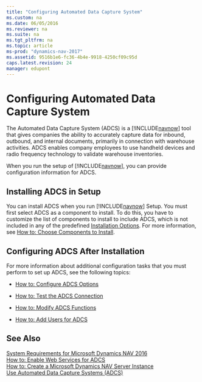 ```yaml
---
title: "Configuring Automated Data Capture System"
ms.custom: na
ms.date: 06/05/2016
ms.reviewer: na
ms.suite: na
ms.tgt_pltfrm: na
ms.topic: article
ms-prod: "dynamics-nav-2017"
ms.assetid: 9516b1e6-fc36-4b4e-9918-4250cf09c95d
caps.latest.revision: 24
manager: edupont
---
```

# Configuring Automated Data Capture System
The Automated Data Capture System \(ADCS\) is a [!INCLUDE[navnow](includes/navnow_md.md)] tool that gives companies the ability to accurately capture data for inbound, outbound, and internal documents, primarily in connection with warehouse activities. ADCS enables company employees to use handheld devices and radio frequency technology to validate warehouse inventories.  
  
 When you run the setup of [!INCLUDE[navnow](includes/navnow_md.md)], you can provide configuration information for ADCS.  
  
## Installing ADCS in Setup  
 You can install ADCS when you run [!INCLUDE[navnow](includes/navnow_md.md)] Setup. You must first select ADCS as a component to install. To do this, you have to customize the list of components to install to include ADCS, which is not included in any of the predefined [Installation Options](Installation-Options.md). For more information, see [How to: Choose Components to Install](../Topic/How%20to:%20Choose%20Components%20to%20Install.md).  
  
## Configuring ADCS After Installation  
 For more information about additional configuration tasks that you must perform to set up ADCS, see the following topics:  
  
-   [How to: Configure ADCS Options](../Topic/How%20to:%20Configure%20ADCS%20Options.md)  
  
-   [How to: Test the ADCS Connection](../Topic/How%20to:%20Test%20the%20ADCS%20Connection.md)  
  
-   [How to: Modify ADCS Functions](../Topic/How%20to:%20Modify%20ADCS%20Functions.md)  
  
-   [How to: Add Users for ADCS](../Topic/How%20to:%20Add%20Users%20for%20ADCS.md)  
  
## See Also  
 [System Requirements for Microsoft Dynamics NAV 2016](System-Requirements-for-Microsoft-Dynamics-NAV-2016.md)   
 [How to: Enable Web Services for ADCS](../Topic/How%20to:%20Enable%20Web%20Services%20for%20ADCS.md)   
 [How to: Create a Microsoft Dynamics NAV Server Instance](../Topic/How%20to:%20Create%20a%20Microsoft%20Dynamics%20NAV%20Server%20Instance.md)   
 [Use Automated Data Capture Systems \(ADCS\)](../Topic/Use%20Automated%20Data%20Capture%20Systems%20\(ADCS\).md)